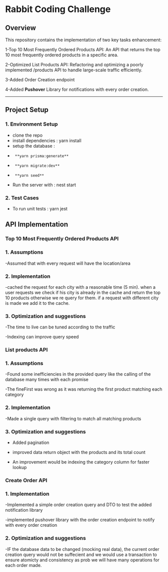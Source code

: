 
# Rabbit Coding Challenge

## Overview

This repository contains the implementation of two key tasks enhancement:

1-Top 10 Most Frequently Ordered Products API: An API that returns the top 10 most frequently ordered products in a specific area.

2-Optimized List Products API: Refactoring and optimizing a poorly implemented /products API to handle large-scale traffic efficiently.

3-Added Order Creation endpoint

4-Added **Pushover** Library for notifications with every order creation.

---
## Project Setup

### 1. **Environment Setup**

- clone the repo
- install dependencies : yarn install
- setup the database :
-      **yarn prisma:generate**
-      **yarn migrate:dev**
-      **yarn seed**
    
    
    
    
- Run the server with : nest start

### 2. **Test Cases**

- To run unit tests : yarn jest

## API Implementation 

### Top 10 Most Frequently Ordered Products API
### 1. **Assumptions**
-Assumed that with every request will have the location/area
### 2. **Implementation**
-cached the request for each city with a reasonable time (5 min). when a user requests we check if his city is already in the cache and return the top 10 products otherwise we re query for them. if a request with different city is made we add it to the cache.
### 3. **Optimization and suggestions**

-The time to live can be tuned according to the traffic

-Indexing can improve query speed 

### List products API
### 1. **Assumptions**
-Found some inefficiencies in the provided query like the calling of the database many times with each promise

-The fineFirst was wrong as it was returning the first product matching each category
### 2. **Implementation**
-Made a single query with filtering to match all matching products
### 3. **Optimization and suggestions**
- Added pagination
  
- improved data return object with the products and its total count
  
- An improvement would be indexing the category column for faster lookup

### Create Order API

### 1. **Implementation**
-Implemented a simple order creation query and DTO to test the added notification library

-implemented pushover library with the order creation endpoint to notify with every order creation
### 2. **Optimization and suggestions**
-IF the database data to be changed (mocking real data), the current order creation query would not be suffecient and we would use a transaction to ensure atomicty and consistency as prob we will have many operations for each order made. 












